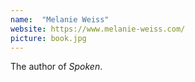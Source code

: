 ```yaml
---
name:  "Melanie Weiss"
website: https://www.melanie-weiss.com/
picture: book.jpg
---
```

The author of *Spoken*.